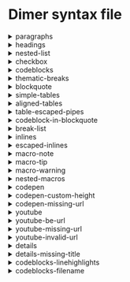 # Dimer syntax file 
<details>
<summary>paragraphs</summary>
<h3>Markdown</h3>

````
This is a paragraph
and in same line

Another paragraph
````

<h3>Html</h3>

```
<p>This is a paragraph and in same line</p>
<p>Another paragraph</p>
```

</details>
<details>
<summary>headings</summary>
<h3>Markdown</h3>

````
# Heading 1

With some text here

## Heading 2
````

<h3>Html</h3>

```
<dimertitle>Heading 1</dimertitle>
<h1 id="heading-1"><a href="#heading-1" aria-hidden="true"><span class="icon icon-link"></span></a>Heading 1</h1>
<p>With some text here</p>
<h2 id="heading-2"><a href="#heading-2" aria-hidden="true"><span class="icon icon-link"></span></a>Heading 2</h2>
```

</details>
<details>
<summary>nested-list</summary>
<h3>Markdown</h3>

````
- item 1
    This is nested p
    ```
    var a = require('a')
    ```
- item 2
  - nested item 2.1
````

<h3>Html</h3>

```
<ul>
    <li>
        <p>item 1 This is nested p</p>
        <div class="dimer-highlight">
            <pre class="line-numbers"><code>var a = require('a')
</code></pre>
        </div>
    </li>
    <li>
        <p>item 2</p>
        <ul>
            <li>nested item 2.1</li>
        </ul>
    </li>
</ul>
```

</details>
<details>
<summary>checkbox</summary>
<h3>Markdown</h3>

````
- [ ] Todo 1
- [x] Todo completed
````

<h3>Html</h3>

```
<ul>
    <li class="task-list-item"><input type="checkbox" disabled>
        <p>Todo 1</p>
    </li>
    <li class="task-list-item"><input type="checkbox" checked disabled>
        <p>Todo completed</p>
    </li>
</ul>
```

</details>
<details>
<summary>codeblocks</summary>
<h3>Markdown</h3>

````
```js
var a = require('a')
a.run()
```
````

<h3>Html</h3>

```
<div class="dimer-highlight">
    <pre class="language-js line-numbers"><code>var a = require('a')
a.run()
</code></pre>
</div>
```

</details>
<details>
<summary>thematic-breaks</summary>
<h3>Markdown</h3>

````
Foo
***
bar
````

<h3>Html</h3>

```
<p>Foo</p>
<hr>
<p>bar</p>
```

</details>
<details>
<summary>blockquote</summary>
<h3>Markdown</h3>

````
> This is a single line blockquote

<!-- -->

> This is a blockquote in multiple lines
>
> Another line
````

<h3>Html</h3>

```
<blockquote>
    <p>This is a single line blockquote</p>
</blockquote>
<blockquote>
    <p>This is a blockquote in multiple lines</p>
    <p>Another line</p>
</blockquote>
```

</details>
<details>
<summary>simple-tables</summary>
<h3>Markdown</h3>

````
| th 1  | th 2 |
|-------|------|
| td 1 | td 2 |
````

<h3>Html</h3>

```
<table>
    <thead>
        <tr>
            <th>th 1</th>
            <th>th 2</th>
        </tr>
    </thead>
    <tbody>
        <tr>
            <td>td 1</td>
            <td>td 2</td>
        </tr>
    </tbody>
</table>
```

</details>
<details>
<summary>aligned-tables</summary>
<h3>Markdown</h3>

````
| th 1  | th 2 |
|:-------:|------:|
| td 1 | td 2 |
````

<h3>Html</h3>

```
<table>
    <thead>
        <tr>
            <th align="center">th 1</th>
            <th align="right">th 2</th>
        </tr>
    </thead>
    <tbody>
        <tr>
            <td align="center">td 1</td>
            <td align="right">td 2</td>
        </tr>
    </tbody>
</table>
```

</details>
<details>
<summary>table-escaped-pipes</summary>
<h3>Markdown</h3>

````
| f\|oo  |
| ------ |
| b`|` az |
| b**\|** im |
````

<h3>Html</h3>

```
<table>
    <thead>
        <tr>
            <th>f | oo
            </th>
        </tr>
    </thead>
    <tbody>
        <tr>
            <td>b
                <code>|</code> az
            </td>
        </tr>
        <tr>
            <td>b
                <strong>|</strong> im
            </td>
        </tr>
    </tbody>
</table>
```

</details>
<details>
<summary>codeblock-in-blockquote</summary>
<h3>Markdown</h3>

````
> Blockquote start
```
var a = require('a')
```
````

<h3>Html</h3>

```
<blockquote>
    <p>Blockquote start</p>
    <div class="dimer-highlight">
        <pre class="line-numbers"><code>var a = require('a')
</code></pre>
    </div>
</blockquote>
```

</details>
<details>
<summary>break-list</summary>
<h3>Markdown</h3>

````
- foo
- bar
+ baz
````

<h3>Html</h3>

```
<ul>
    <li>foo</li>
    <li>bar</li>
</ul>
<ul>
    <li>baz</li>
</ul>
```

</details>
<details>
<summary>inlines</summary>
<h3>Markdown</h3>

````
Cozy *lummox* gives **smart** `squid who` asks for ~~job~~ pen.
````

<h3>Html</h3>

```
<p>Cozy <em>lummox</em> gives <strong>smart</strong> <code>squid who</code> asks for <del>job</del> pen.</p>
```

</details>
<details>
<summary>escaped-inlines</summary>
<h3>Markdown</h3>

````
\*not emphasized*
\[not a link](/foo)
\`not code`
1\. not a list
\* not a list
\# not a heading
\[foo]: /url "not a reference"
````

<h3>Html</h3>

```
<p>*not emphasized* [not a link](/foo) `not code` 1. not a list * not a list # not a heading [foo]: /url "not a reference"</p>
```

</details>
<details>
<summary>macro-note</summary>
<h3>Markdown</h3>

````
# Showing note

[note]
This is a note
[/note]

Some text afterwards too
````

<h3>Html</h3>

```
<dimertitle>Showing note</dimertitle>
<h1 id="showing-note"><a href="#showing-note" aria-hidden="true"><span class="icon icon-link"></span></a>Showing note</h1>
<div class="alert alert-note">
    <p>This is a note</p>
</div>
<p>Some text afterwards too</p>
```

</details>
<details>
<summary>macro-tip</summary>
<h3>Markdown</h3>

````
# Showing tip

[tip]
This is a tip
[/tip]

Some text afterwards too
````

<h3>Html</h3>

```
<dimertitle>Showing tip</dimertitle>
<h1 id="showing-tip"><a href="#showing-tip" aria-hidden="true"><span class="icon icon-link"></span></a>Showing tip</h1>
<div class="alert alert-tip">
    <p>This is a tip</p>
</div>
<p>Some text afterwards too</p>
```

</details>
<details>
<summary>macro-warning</summary>
<h3>Markdown</h3>

````
# Showing warning

[warn]
This is a warn
[/warn]

Some text afterwards too
````

<h3>Html</h3>

```
<dimertitle>Showing warning</dimertitle>
<h1 id="showing-warning"><a href="#showing-warning" aria-hidden="true"><span class="icon icon-link"></span></a>Showing warning</h1>
<div class="alert alert-warning">
    <p>This is a warn</p>
</div>
<p>Some text afterwards too</p>
```

</details>
<details>
<summary>nested-macros</summary>
<h3>Markdown</h3>

````
- List item 1

  [note]
  This is a note
  [/note]
````

<h3>Html</h3>

```
<ul>
    <li>
        <p>List item 1</p>
        <div class="alert alert-note">
            <p>This is a note</p>
        </div>
    </li>
</ul>
```

</details>
<details>
<summary>codepen</summary>
<h3>Markdown</h3>

````
[codepen url=https://codepen.io/ge1doot/pen/vRJyVG]
````

<h3>Html</h3>

```
<div class="embed codepen"><iframe src="//codepen.io/ge1doot/embed/preview/vRJyVG?height=410&#x26;theme-id=light&#x26;default-tab=result&#x26;embed-version=2" height="410" scrolling="no" title="vRJyVG" frameborder="none" allowtransparency="true" allowfullscreen style="width: 100%;"></iframe></div>
```

</details>
<details>
<summary>codepen-custom-height</summary>
<h3>Markdown</h3>

````
[codepen url=https://codepen.io/ge1doot/pen/vRJyVG, height=200]
````

<h3>Html</h3>

```
<div class="embed codepen"><iframe src="//codepen.io/ge1doot/embed/preview/vRJyVG?height=200&#x26;theme-id=light&#x26;default-tab=result&#x26;embed-version=2" height="200" scrolling="no" title="vRJyVG" frameborder="none" allowtransparency="true" allowfullscreen style="width: 100%;"></iframe></div>
```

</details>
<details>
<summary>codepen-missing-url</summary>
<h3>Markdown</h3>

````
[codepen]
````

<h3>Html</h3>

```
<div>Url missing for codepen macro</div>
```

</details>
<details>
<summary>youtube</summary>
<h3>Markdown</h3>

````
[youtube url="https://www.youtube.com/watch?v=xKwHGewa9Fg"]
````

<h3>Html</h3>

```
<div class="embed youtube"><iframe src="https://www.youtube.com/embed/xKwHGewa9Fg" width="100%" height="400" frameborder="none" allowfullscreen></iframe></div>
```

</details>
<details>
<summary>youtube-be-url</summary>
<h3>Markdown</h3>

````
[youtube url="https://youtu.be/xKwHGewa9Fg"]
````

<h3>Html</h3>

```
<div class="embed youtube"><iframe src="https://www.youtube.com/embed/xKwHGewa9Fg" width="100%" height="400" frameborder="none" allowfullscreen></iframe></div>
```

</details>
<details>
<summary>youtube-missing-url</summary>
<h3>Markdown</h3>

````
[youtube url=""]
````

<h3>Html</h3>

```
<div>Url missing for youtube macro</div>
```

</details>
<details>
<summary>youtube-invalid-url</summary>
<h3>Markdown</h3>

````
[youtube url="http://youtube.com/watch"]
````

<h3>Html</h3>

```
<div>The youtube macro needs a youtube/watch or youtu.be URL</div>
```

</details>
<details>
<summary>details</summary>
<h3>Markdown</h3>

````
[collapse title="cname"]
Cname is the custom domain that you want to point to `subdomain.dimerapp.com`. Learn more about cnames [here](cnames).
[/collapse]
````

<h3>Html</h3>

```
<details>
    <summary>cname</summary>
    <p>Cname is the custom domain that you want to point to <code>subdomain.dimerapp.com</code>. Learn more about cnames <a href="cnames">here</a>.</p>
</details>
```

</details>
<details>
<summary>details-missing-title</summary>
<h3>Markdown</h3>

````
[collapse]
Cname is the custom domain that you want to point to `subdomain.dimerapp.com`. Learn more about cnames [here](cnames).
[/collapse]
````

<h3>Html</h3>

```
<div>Make sure to give a title to the collapse macro</div>
```

</details>
<details>
<summary>codeblocks-linehighlights</summary>
<h3>Markdown</h3>

````
```js{2,4}
var a = require('a')
return a.foo()
```
````

<h3>Html</h3>

```
<div class="dimer-highlight">
    <pre class="language-js line-numbers" data-line="2,4"><code>var a = require('a')
return a.foo()
</code></pre>
</div>
```

</details>
<details>
<summary>codeblocks-filename</summary>
<h3>Markdown</h3>

````
```js{}{index.js}
var a = require('a')
return a.foo()
```
````

<h3>Html</h3>

```
<div class="dimer-highlight"><span class="filename">index.js</span>
    <pre class="language-js line-numbers"><code>var a = require('a')
return a.foo()
</code></pre>
</div>
```

</details>
